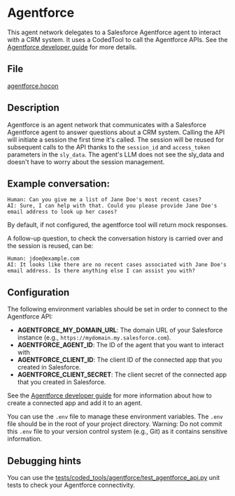 # Agentforce

This agent network delegates to a Salesforce Agentforce agent to interact with a CRM system.
It uses a CodedTool to call the Agentforce APIs.
See the [Agentforce developer guide](https://developer.salesforce.com/docs/einstein/genai/guide/agent-api-get-started.html)
for more details.

## File

[agentforce.hocon](../../registries/agentforce.hocon)

## Description

Agentforce is an agent network that communicates with a Salesforce Agentforce agent to answer
questions about a CRM system. Calling the API will initiate a session the first time it's called.
The session will be reused for subsequent calls to the API thanks to the `session_id` and
`access_token` parameters in the `sly_data`. The agent's LLM does not see the sly_data and doesn't have
to worry about the session management.

## Example conversation:

```
Human: Can you give me a list of Jane Doe's most recent cases?
AI: Sure, I can help with that. Could you please provide Jane Doe's email address to look up her cases?
```

By default, if not configured, the agentforce tool will return mock responses.

A follow-up question, to check the conversation history is carried over and the session is reused, can be:
```
Human: jdoe@example.com
AI: It looks like there are no recent cases associated with Jane Doe's email address. Is there anything else I can assist you with?
```

## Configuration

The following environment variables should be set in order to connect to the Agentforce API:
- **AGENTFORCE_MY_DOMAIN_URL**: The domain URL of your Salesforce instance (e.g., `https://mydomain.my.salesforce.com`).
- **AGENTFORCE_AGENT_ID**: The ID of the agent that you want to interact with
- **AGENTFORCE_CLIENT_ID**: The client ID of the connected app that you created in Salesforce.
- **AGENTFORCE_CLIENT_SECRET**: The client secret of the connected app that you created in Salesforce.

See the [Agentforce developer guide](https://developer.salesforce.com/docs/einstein/genai/guide/agent-api-get-started.html)
for more information about how to create a connected app and add it to an agent.

You can use the `.env` file to manage these environment variables.
The `.env` file should be in the root of your project directory.
Warning: Do not commit this `.env` file to your version control system (e.g., Git) as it contains sensitive information.

## Debugging hints

You can use the [tests/coded_tools/agentforce/test_agentforce_api.py](../../tests/coded_tools/agentforce/test_agentforce_api.py) unit tests to check your Agentforce connectivity. 